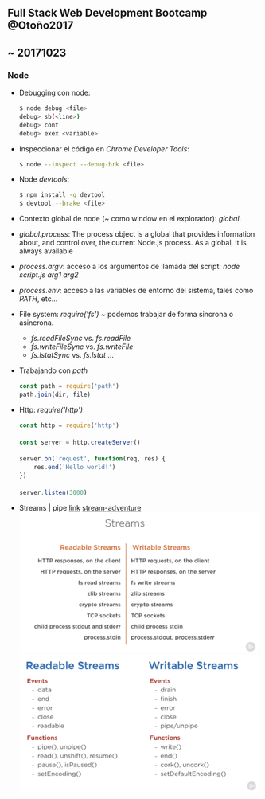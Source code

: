 ## Full Stack Web Development Bootcamp @Otoño2017

## ~ 20171023

### Node

- Debugging con node:
    ```bash
    $ node debug <file>
    debug> sb(<line>)
    debug> cont
    debug> exex <variable>
    ```

- Inspeccionar el código en _Chrome Developer Tools_:
    ```bash
    $ node --inspect --debug-brk <file>
    ```

- Node *devtools*:
    ```bash
    $ npm install -g devtool
    $ devtool --brake <file>
    ```

- Contexto global de node (~ como window en el explorador): *global*.

- *global.process*: The process object is a global that provides information about, and control over, the current Node.js process. As a global, it is always available

- *process.argv*: acceso a los argumentos de llamada del script: _node script.js arg1 arg2_

- *process.env*: acceso a las variables de entorno del sistema, tales como _PATH_, etc...

- File system: *require('fs')* ~ podemos trabajar de forma sincrona o asincrona.
    + _fs.readFileSync_ vs. _fs.readFile_
    + _fs.writeFileSync_ vs. _fs.writeFile_
    + _fs.lstatSync_ vs. _fs.lstat_
    ...

- Trabajando con _path_
    ```javascript
    const path = require('path')
    path.join(dir, file)
    ```

- Http: *require('http')*
    ```javascript
    const http = require('http')
    
    const server = http.createServer()
    
    server.on('request', function(req, res) {
        res.end('Hello world!')
    })

    server.listen(3000)
    ```

- Streams | pipe
    [link](https://medium.freecodecamp.org/node-js-streams-everything-you-need-to-know-c9141306be93)
    [stream-adventure](https://github.com/workshopper/stream-adventure)
    ![streams](./images/node-streams.png)
    ![streams-events](./images/node-streams-events.png)

